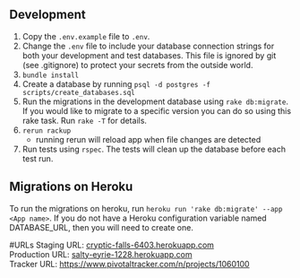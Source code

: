 ## Development
1. Copy the `.env.example` file to `.env`.
1. Change the `.env` file to include your database connection strings for both your development
and test databases. This file is ignored by git (see .gitignore) to protect your secrets
from the outside world.
1. `bundle install`
1. Create a database by running `psql -d postgres -f scripts/create_databases.sql`
1. Run the migrations in the development database using `rake db:migrate`. If you would
like to migrate to a specific version you can do so using this rake task. Run `rake -T` for
details.
1. `rerun rackup`
    * running rerun will reload app when file changes are detected
1. Run tests using `rspec`. The tests will clean up the database before each test run.

## Migrations on Heroku
To run the migrations on heroku, run `heroku run 'rake db:migrate' --app <App name>`. If you
do not have a Heroku configuration variable named DATABASE_URL, then you will need to create one.

#URLs
Staging URL: [cryptic-falls-6403.herokuapp.com](cryptic-falls-6403.herokuapp.com)  
Production URL: [salty-eyrie-1228.herokuapp.com](salty-eyrie-1228.herokuapp.com)  
Tracker URL: https://www.pivotaltracker.com/n/projects/1060100  
